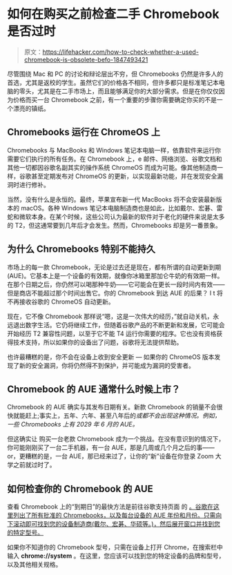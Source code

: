 # 如何在购买之前检查二手 Chromebook 是否过时

> 原文：<https://lifehacker.com/how-to-check-whether-a-used-chromebook-is-obsolete-befo-1847493421>

尽管围绕 Mac 和 PC 的讨论和辩论层出不穷，但 Chromebooks 仍然是许多人的首选，尤其是返校的学生。虽然它们的价格各不相同，但许多都只是标准笔记本电脑的零头，尤其是在二手市场上，而且能够满足你的大部分需求。但是在你仅仅因为价格而买一台 Chromebook 之前，有一个重要的步骤你需要确定你买的不是一个漂亮的镇纸。



## Chromebooks 运行在 ChromeOS 上

Chromebooks 与 MacBooks 和 Windows 笔记本电脑一样，依靠软件来运行你需要它们执行的所有任务。在 Chromebook 上，e 邮件、网络浏览、谷歌文档和其他一切都因谷歌名副其实的操作系统 ChromeOS 而成为可能。像其他制造商一样，谷歌甚至定期发布对 ChromeOS 的更新，以实现最新功能，并在发现安全漏洞时进行修补。

当然，没有什么是永恒的。最终，苹果宣布新一代 MacBooks 将不会安装最新版本的 macOS。各种 Windows 笔记本电脑制造商也是如此，比如戴尔、宏碁、雷蛇和微软本身。在某个时候，这些公司认为最新的软件对于老化的硬件来说是太多的 T2，但这通常要到几年后才会发生。然而，Chromebooks 却是另一番景象。

## 为什么 Chromebooks 特别不能持久

市场上的每一款 Chromebook，无论是过去还是现在，都有所谓的自动更新到期(AUE)。它基本上是一个设备的有效期，就像你冰箱里那加仑牛奶的有效期一样。在那个日期之后，你仍然可以喝那种牛奶——它可能会在更长一段时间内有效——但是商店不能超过那个时间出售它。你的 Chromebook 到达 AUE 的后果？ I t 将不再接收谷歌的 ChromeOS 自动更新。

现在，它不像 Chromebook 那样说“嗯，这是一次伟大的经历，”就自动关机，永远退出数字生活。它仍将继续工作，但随着谷歌产品的不断更新和发展，它可能会开始经历 T2 兼容性问题，以至于它不能 T4 运行你需要的程序。它也没有资格获得技术支持，所以如果你的设备出了问题，谷歌将无法提供帮助。

也许最糟糕的是，你不会在设备上收到安全更新 — 如果你的 ChromeOS 版本发现了新的安全漏洞，你将仍然得不到保护，并可能成为漏洞的受害者。

## Chromebook 的 AUE 通常什么时候上市？

Chromebook 的 AUE 确实与其发布日期有关。新款 Chromebook 的销量不会很快就能赶上;事实上，五年、六年、甚至八年后的*或都不会出现这种情况。例如，一些 Chromebooks 上有 2029 年 6 月的 AUE。*

但这确实让 购买一台老款 Chromebook 成为一个挑战。在没有意识到的情况下，你可能刚刚买了一台二手机器，有一台 AUE，那是几周或几个月之后的事——or，更糟糕的是，一台 AUE，那已经来过了，让你的“新”设备在你登录 Zoom 大学之前就过时了。

## 如何检查你的 Chromebook 的 AUE

查看 Chromebook 上的“到期日”的最快方法是前往谷歌支持页面 的 [。谷歌在这里列出了所有批准的 Chromebooks，以及每台设备的 AUE 年份和月份。只需向下滚动即可找到您的设备制造商(戴尔、宏碁、华硕等。)，然后展开窗口并找到您的特定型号。](https://support.google.com/chrome/a/answer/6220366)

如果你不知道你的 Chromebook 型号，只需在设备上打开 Chrome，在搜索栏中输入 **chrome://system** 。在这里，您应该可以找到您的特定设备的品牌和型号，以及其他相关规格。